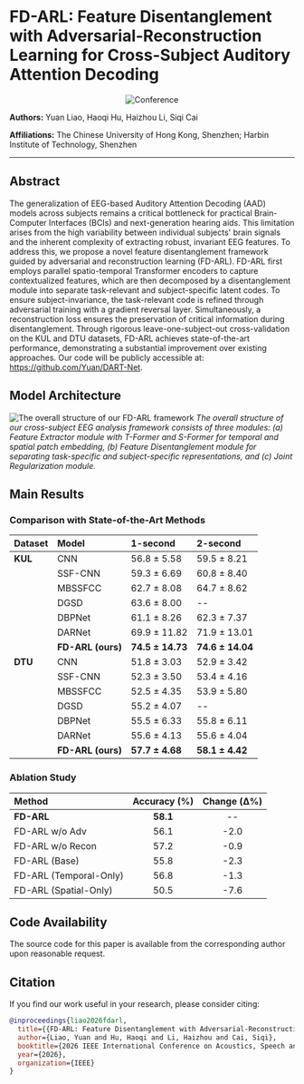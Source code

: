# FD-ARL: Feature Disentanglement with Adversarial-Reconstruction Learning for Cross-Subject Auditory Attention Decoding

<p align="center">
  <img src="https://img.shields.io/badge/Conference-ICASSP%202026-blue" alt="Conference">
  </p>

**Authors:** Yuan Liao, Haoqi Hu, Haizhou Li, Siqi Cai

**Affiliations:** The Chinese University of Hong Kong, Shenzhen; Harbin Institute of Technology, Shenzhen

---

## Abstract

The generalization of EEG-based Auditory Attention Decoding (AAD) models across subjects remains a critical bottleneck for practical Brain-Computer Interfaces (BCIs) and next-generation hearing aids. This limitation arises from the high variability between individual subjects' brain signals and the inherent complexity of extracting robust, invariant EEG features. To address this, we propose a novel feature disentanglement framework guided by adversarial and reconstruction learning (FD-ARL). FD-ARL first employs parallel spatio-temporal Transformer encoders to capture contextualized features, which are then decomposed by a disentanglement module into separate task-relevant and subject-specific latent codes. To ensure subject-invariance, the task-relevant code is refined through adversarial training with a gradient reversal layer. Simultaneously, a reconstruction loss ensures the preservation of critical information during disentanglement. Through rigorous leave-one-subject-out cross-validation on the KUL and DTU datasets, FD-ARL achieves state-of-the-art performance, demonstrating a substantial improvement over existing approaches. Our code will be publicly accessible at: https://github.com/Yuan/DART-Net.

## Model Architecture

![The overall structure of our FD-ARL framework](db2.png)
*The overall structure of our cross-subject EEG analysis framework consists of three modules: (a) Feature Extractor module with T-Former and S-Former for temporal and spatial patch embedding, (b) Feature Disentanglement module for separating task-specific and subject-specific representations, and (c) Joint Regularization module.*

## Main Results

### Comparison with State-of-the-Art Methods

| Dataset | Model              | 1-second             | 2-second             |
| :------ | :----------------- | :------------------- | :------------------- |
| **KUL** | CNN                | 56.8 ± 5.58          | 59.5 ± 8.21          |
|         | SSF-CNN            | 59.3 ± 6.69          | 60.8 ± 8.40          |
|         | MBSSFCC            | 62.7 ± 8.08          | 64.7 ± 8.62          |
|         | DGSD               | 63.6 ± 8.00          | --                   |
|         | DBPNet             | 61.1 ± 8.26          | 62.3 ± 7.37          |
|         | DARNet             | 69.9 ± 11.82         | 71.9 ± 13.01         |
|         | **FD-ARL (ours)** | **74.5 ± 14.73** | **74.6 ± 14.04** |
| **DTU** | CNN                | 51.8 ± 3.03          | 52.9 ± 3.42          |
|         | SSF-CNN            | 52.3 ± 3.50          | 53.4 ± 4.16          |
|         | MBSSFCC            | 52.5 ± 4.35          | 53.9 ± 5.80          |
|         | DGSD               | 55.2 ± 4.07          | --                   |
|         | DBPNet             | 55.5 ± 6.33          | 55.8 ± 6.11          |
|         | DARNet             | 55.6 ± 4.13          | 55.6 ± 4.04          |
|         | **FD-ARL (ours)** | **57.7 ± 4.68** | **58.1 ± 4.42** |

### Ablation Study

| Method                 | Accuracy (%) | Change (Δ%) |
| :--------------------- | :----------: | :---------: |
| **FD-ARL** |   **58.1** |     --      |
| FD-ARL w/o Adv         |     56.1     |    -2.0     |
| FD-ARL w/o Recon       |     57.2     |    -0.9     |
| FD-ARL (Base)          |     55.8     |    -2.3     |
| FD-ARL (Temporal-Only) |     56.8     |    -1.3     |
| FD-ARL (Spatial-Only)  |     50.5     |    -7.6     |


## Code Availability

The source code for this paper is available from the corresponding author upon reasonable request.

## Citation

If you find our work useful in your research, please consider citing:
```bibtex
@inproceedings{liao2026fdarl,
  title={{FD-ARL: Feature Disentanglement with Adversarial-Reconstruction Learning for Cross-Subject Auditory Attention Decoding}},
  author={Liao, Yuan and Hu, Haoqi and Li, Haizhou and Cai, Siqi},
  booktitle={2026 IEEE International Conference on Acoustics, Speech and Signal Processing (ICASSP)},
  year={2026},
  organization={IEEE}
}
```
